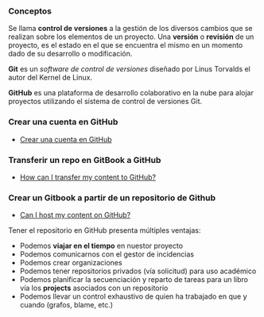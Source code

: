 ### Conceptos

Se llama **control de versiones** a la gestión de los diversos cambios que se realizan sobre los elementos de un proyecto. Una **versión** o **revisión** de un proyecto, es el estado en el que se encuentra el mismo en un momento dado de su desarrollo o modificación.

**Git**  es un *software de control de versiones* diseñado por Linus Torvalds el autor del Kernel de Linux.

**GitHub** es una plataforma de desarrollo colaborativo en la nube para alojar proyectos utilizando el sistema de control de versiones Git.

### Crear una cuenta en GitHub

* [Crear una cuenta en GitHub](https://github.com/join?source=header-home)

### Transferir un repo en GitBook a GitHub
* [How can I transfer my content to GitHub?](https://help.gitbook.com/github/how-can-i-export-to-repo.html)

### Crear un Gitbook a partir de un repositorio de Github
* [Can I host my content on GitHub?](https://help.gitbook.com/github/can-i-host-on-github.html)

Tener el repositorio en GitHub presenta múltiples ventajas:

* Podemos **viajar en el tiempo** en nuestor proyecto
* Podemos comunicarnos con el gestor de incidencias
* Podemos crear organizaciones
* Podemos tener repositorios privados (vía solicitud) para uso académico
* Podemos planificar la secuenciación y reparto de tareas para un libro vía los **projects** asociados con un repositorio
* Podemos llevar un control exhaustivo de quien ha trabajado en que y cuando (grafos, blame, etc.)





